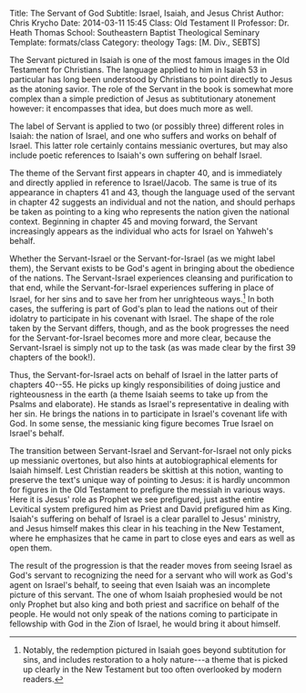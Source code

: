 Title: The Servant of God
Subtitle: Israel, Isaiah, and Jesus Christ
Author: Chris Krycho
Date: 2014-03-11 15:45
Class: Old Testament II
Professor: Dr. Heath Thomas
School: Southeastern Baptist Theological Seminary
Template: formats/class
Category: theology
Tags: [M. Div., SEBTS]

The Servant pictured in Isaiah is one of the most famous images in the Old
Testament for Christians. The language applied to him in Isaiah 53 in particular
has long been understood by Christians to point directly to Jesus as the atoning
savior. The role of the Servant in the book is somewhat more complex than a
simple prediction of Jesus as subtitutionary atonement however: it encompasses
that idea, but does much more as well.

The label of Servant is applied to two (or possibly three) different roles in
Isaiah: the nation of Israel, and one who suffers and works on behalf of Israel.
This latter role certainly contains messianic overtures, but may also include
poetic references to Isaiah's own suffering on behalf Israel.

The theme of the Servant first appears in chapter 40, and is immediately and
directly applied in reference to Israel/Jacob. The same is true of its
appearance in chapters 41 and 43, though the language used of the servant in
chapter 42 suggests an individual and not the nation, and should perhaps be
taken as pointing to a king who represents the nation given the national
context. Beginning in chapter 45 and moving forward, the Servant increasingly
appears as the individual who acts for Israel on Yahweh's behalf.

Whether the Servant-Israel or the Servant-for-Israel (as we might label them),
the Servant exists to be God's agent in bringing about the obedience of the
nations. The Servant-Israel experiences cleansing and purification to that end,
while the Servant-for-Israel experiences suffering in place of Israel, for her
sins and to save her from her unrighteous ways.[^1] In both cases, the suffering
is part of God's plan to lead the nations out of their idolatry to participate
in his covenant with Israel. The shape of the role taken by the Servant differs,
though, and as the book progresses the need for the Servant-for-Israel becomes
more and more clear, because the Servant-Israel is simply not up to the task (as
was made clear by the first 39 chapters of the book!).

Thus, the Servant-for-Israel acts on behalf of Israel in the latter parts of
chapters 40--55. He picks up kingly responsibilities of doing justice and
righteousness in the earth (a theme Isaiah seems to take up from the Psalms and
elaborate). He stands as Israel's representative in dealing with her sin. He
brings the nations in to participate in Israel's covenant life with God. In some
sense, the messianic king figure becomes True Israel on Israel's behalf.

The transition between Servant-Israel and Servant-for-Israel not only picks up
messianic overtones, but also hints at autobiographical elements for Isaiah
himself. Lest Christian readers be skittish at this notion, wanting to preserve
the text's unique way of pointing to Jesus: it is hardly uncommon for figures in
the Old Testament to prefigure the messiah in various ways. Here it is Jesus'
role as Prophet we see prefigured, just asthe entire Levitical system prefigured
him as Priest and David prefigured him as King. Isaiah's suffering on behalf of
Israel is a clear parallel to Jesus' ministry, and Jesus himself makes this
clear in his teaching in the New Testament, where he emphasizes that he came in
part to close eyes and ears as well as open them.

The result of the progression is that the reader moves from seeing Israel as
God's servant to recognizing the need for a servant who will work as God's agent
on Israel's behalf, to seeing that even Isaiah was an incomplete picture of this
servant. The one of whom Isaiah prophesied would be not only Prophet but also
king and both priest and sacrifice on behalf of the people. He would not only
speak of the nations coming to participate in fellowship with God in the Zion of
Israel, he would bring it about himself.

[^1]: Notably, the redemption pictured in Isaiah goes beyond subtitution for
sins, and includes restoration to a holy nature---a theme that is picked up
clearly in the New Testament but too often overlooked by modern readers.